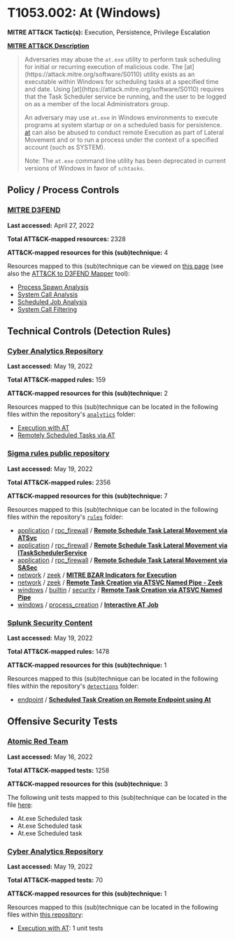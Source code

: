 # T1053.002: At (Windows)
**MITRE ATT&CK Tactic(s):** Execution, Persistence, Privilege Escalation

**[MITRE ATT&CK Description](https://attack.mitre.org/techniques/T1053/002)**
<blockquote>Adversaries may abuse the <code>at.exe</code> utility to perform task scheduling for initial or recurring execution of malicious code. The [at](https://attack.mitre.org/software/S0110) utility exists as an executable within Windows for scheduling tasks at a specified time and date. Using [at](https://attack.mitre.org/software/S0110) requires that the Task Scheduler service be running, and the user to be logged on as a member of the local Administrators group. 

An adversary may use <code>at.exe</code> in Windows environments to execute programs at system startup or on a scheduled basis for persistence. [at](https://attack.mitre.org/software/S0110) can also be abused to conduct remote Execution as part of Lateral Movement and or to run a process under the context of a specified account (such as SYSTEM).

Note: The <code>at.exe</code> command line utility has been deprecated in current versions of Windows in favor of <code>schtasks</code>.</blockquote>

## Policy / Process Controls
### [MITRE D3FEND](https://d3fend.mitre.org/)
**Last accessed:** April 27, 2022

**Total ATT&CK-mapped resources:** 2328

**ATT&CK-mapped resources for this (sub)technique:** 4

Resources mapped to this (sub)technique can be viewed on [this page](https://d3fend.mitre.org/) (see also the [ATT&CK to D3FEND Mapper](https://d3fend.mitre.org/tools/attack-mapper) tool):

* [Process Spawn Analysis](https://d3fend.mitre.org/techniques/d3f:ProcessSpawnAnalysis)
* [System Call Analysis](https://d3fend.mitre.org/techniques/d3f:SystemCallAnalysis)
* [Scheduled Job Analysis](https://d3fend.mitre.org/techniques/d3f:ScheduledJobAnalysis)
* [System Call Filtering](https://d3fend.mitre.org/techniques/d3f:SystemCallFiltering)

## Technical Controls (Detection Rules)
### [Cyber Analytics Repository](https://car.mitre.org)
**Last accessed:** May 19, 2022

**Total ATT&CK-mapped rules:** 159

**ATT&CK-mapped resources for this (sub)technique:** 2

Resources mapped to this (sub)technique can be located in the following files within the repository's <code>[analytics](https://github.com/mitre-attack/car/blob/master/analytics)</code> folder:

* [Execution with AT](https://github.com/mitre-attack/car/tree/master/analytics/CAR-2013-05-004.yaml)
* [Remotely Scheduled Tasks via AT](https://github.com/mitre-attack/car/tree/master/analytics/CAR-2015-04-001.yaml)

### [Sigma rules public repository](https://github.com/SigmaHQ/sigma)
**Last accessed:** May 19, 2022

**Total ATT&CK-mapped rules:** 2356

**ATT&CK-mapped resources for this (sub)technique:** 7

Resources mapped to this (sub)technique can be located in the following files within the repository's <code>[rules](https://github.com/SigmaHQ/sigma/tree/master/rules)</code> folder:

* [application](https://github.com/SigmaHQ/sigma/tree/master/rules/application/) / [rpc_firewall](https://github.com/SigmaHQ/sigma/tree/master/rules/application/rpc_firewall/) / **[Remote Schedule Task Lateral Movement via ATSvc](https://github.com/SigmaHQ/sigma/blob/master/rules/application/rpc_firewall/rpc_firewall_atsvc_lateral_movement.yml)**
* [application](https://github.com/SigmaHQ/sigma/tree/master/rules/application/) / [rpc_firewall](https://github.com/SigmaHQ/sigma/tree/master/rules/application/rpc_firewall/) / **[Remote Schedule Task Lateral Movement via ITaskSchedulerService](https://github.com/SigmaHQ/sigma/blob/master/rules/application/rpc_firewall/rpc_firewall_itaskschedulerservice_lateral_movement.yml)**
* [application](https://github.com/SigmaHQ/sigma/tree/master/rules/application/) / [rpc_firewall](https://github.com/SigmaHQ/sigma/tree/master/rules/application/rpc_firewall/) / **[Remote Schedule Task Lateral Movement via SASec](https://github.com/SigmaHQ/sigma/blob/master/rules/application/rpc_firewall/rpc_firewall_sasec_lateral_movement.yml)**
* [network](https://github.com/SigmaHQ/sigma/tree/master/rules/network/) / [zeek](https://github.com/SigmaHQ/sigma/tree/master/rules/network/zeek/) / **[MITRE BZAR Indicators for Execution](https://github.com/SigmaHQ/sigma/blob/master/rules/network/zeek/zeek_dce_rpc_mitre_bzar_execution.yml)**
* [network](https://github.com/SigmaHQ/sigma/tree/master/rules/network/) / [zeek](https://github.com/SigmaHQ/sigma/tree/master/rules/network/zeek/) / **[Remote Task Creation via ATSVC Named Pipe - Zeek](https://github.com/SigmaHQ/sigma/blob/master/rules/network/zeek/zeek_smb_converted_win_atsvc_task.yml)**
* [windows](https://github.com/SigmaHQ/sigma/tree/master/rules/windows/) / [builtin](https://github.com/SigmaHQ/sigma/tree/master/rules/windows/builtin/) / [security](https://github.com/SigmaHQ/sigma/tree/master/rules/windows/builtin/security/) / **[Remote Task Creation via ATSVC Named Pipe](https://github.com/SigmaHQ/sigma/blob/master/rules/windows/builtin/security/win_atsvc_task.yml)**
* [windows](https://github.com/SigmaHQ/sigma/tree/master/rules/windows/) / [process_creation](https://github.com/SigmaHQ/sigma/tree/master/rules/windows/process_creation/) / **[Interactive AT Job](https://github.com/SigmaHQ/sigma/blob/master/rules/windows/process_creation/proc_creation_win_interactive_at.yml)**

### [Splunk Security Content](https://github.com/splunk/security_content)
**Last accessed:** May 19, 2022

**Total ATT&CK-mapped rules:** 1478

**ATT&CK-mapped resources for this (sub)technique:** 1

Resources mapped to this (sub)technique can be located in the following files within the repository's <code>[detections](https://github.com/splunk/security_content/tree/develop/detections)</code> folder:

* [endpoint](https://github.com/splunk/security_content/tree/develop/detections/endpoint/) / **[Scheduled Task Creation on Remote Endpoint using At](https://github.com/splunk/security_content/blob/develop/detections/endpoint/scheduled_task_creation_on_remote_endpoint_using_at.yml)**


## Offensive Security Tests
### [Atomic Red Team](https://github.com/redcanaryco/atomic-red-team)
**Last accessed:** May 16, 2022

**Total ATT&CK-mapped tests:** 1258

**ATT&CK-mapped resources for this (sub)technique:** 3

The following unit tests mapped to this (sub)technique can be located in the file [here](https://github.com/redcanaryco/atomic-red-team/tree/master/atomics/T1053.002/T1053.002.yaml):

* At.exe Scheduled task
* At.exe Scheduled task
* At.exe Scheduled task

### [Cyber Analytics Repository](https://car.mitre.org)
**Last accessed:** May 19, 2022

**Total ATT&CK-mapped tests:** 70

**ATT&CK-mapped resources for this (sub)technique:** 1

Resources mapped to this (sub)technique can be located in the following files within [this repository](https://github.com/mitre-attack/car/blob/master/analytics):

* [Execution with AT](https://github.com/mitre-attack/car/tree/master/analytics/CAR-2013-05-004.yaml): 1 unit tests


